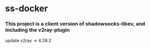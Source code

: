 # ss-docker

### This project is a client version of shadowsocks-libev, and including the v2ray-plugin

update v2ray -> 4.28.2